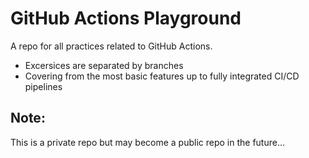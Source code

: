 # GitHub Actions Playground
A repo for all practices related to GitHub Actions.
- Excersices are separated by branches
- Covering from the most basic features up to fully integrated CI/CD pipelines

## Note:
This is a private repo but may become a public repo in the future...